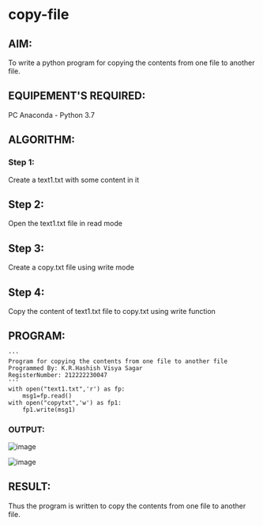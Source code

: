 # copy-file
## AIM:
To write a python program for copying the contents from one file to another file.
## EQUIPEMENT'S REQUIRED: 
PC
Anaconda - Python 3.7
## ALGORITHM: 

### Step 1:
Create a text1.txt with some content in it
## Step 2:

Open the text1.txt file in read mode
## Step 3:

Create a copy.txt file using write mode
## Step 4:

Copy the content of text1.txt file to copy.txt using write function

## PROGRAM:
```
''' 
Program for copying the contents from one file to another file
Programmed By: K.R.Hashish Visya Sagar
RegisterNumber: 212222230047
'''
with open("text1.txt",'r') as fp:
    msg1=fp.read()
with open("copytxt",'w') as fp1:
    fp1.write(msg1)
```
### OUTPUT:
![image](https://github.com/hashish9275/copy-file/assets/118707521/e0c6061e-d4d4-403e-9edf-443aa3e0a229)

![image](https://github.com/hashish9275/copy-file/assets/118707521/e2a41eb7-3674-45a4-b7cc-45e95bed99b8)


## RESULT:
Thus the program is written to copy the contents from one file to another file.
